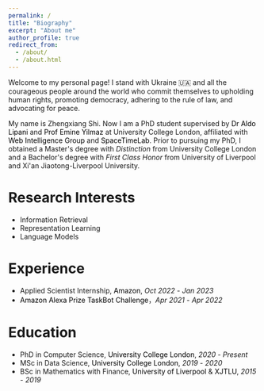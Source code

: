 ```yaml
---
permalink: /
title: "Biography"
excerpt: "About me"
author_profile: true
redirect_from: 
  - /about/
  - /about.html
---
```


<head>
<style>
a:link {
  text-decoration: none;
}

a:visited {
  text-decoration: none;
}

a:hover {
  text-decoration: underline;
}

a:active {
  text-decoration: underline;
}
</style>
</head>

<!-- ------ -->
Welcome to my personal page! I stand with Ukraine :ukraine: and all the courageous people around the world who commit themselves to upholding human rights, promoting democracy, adhering to the rule of law, and advocating for peace.

My name is Zhengxiang Shi. Now I am a PhD student supervised by <a href="https://aldolipani.com" style="color: black;">Dr Aldo Lipani</a> and <a href="https://sites.google.com/site/emineyilmaz/" style="color: black;">Prof Emine Yilmaz</a> at University College London, affiliated with <a href="http://wi.cs.ucl.ac.uk" style="color: black;">Web Intelligence Group</a> and <a href="https://www.ucl.ac.uk/civil-environmental-geomatic-engineering/research/groups-centres-and-sections/spacetimelab" style="color: black;">SpaceTimeLab</a>. Prior to pursuing my PhD, I obtained a Master's degree with *Distinction* from University College London and a Bachelor's degree with *First Class Honor* from University of Liverpool and Xi'an Jiaotong-Liverpool University. 
<!-- I am also a Chartered Financial Analyst (CFA) Level II candidate with rich internship experience in financial industries. -->

<!-- My research interests lie in the area of machine learning, particularly in spatial reasoning over texts and conversational systems. Besides that, I am also working on the [2021 Amazon Alexa Prize TaskBot Challenge](https://www.amazon.science/academic-engagements/ten-university-teams-selected-to-participate-in-alexa-prize-taskbot-challenge) with [UCL Condita Team](http://wi.cs.ucl.ac.uk/index.php/2021/08/14/the-ucl-condita-team-selected-for-the-2021-alexa-prize-taskbot-challenge/). -->

<!-- I focus on improving common-sense reasoning in conversational agents by equipping them with abilities to infer and understand spatial relations in natural language. -->

Research Interests
======
- Information Retrieval
- Representation Learning
- Language Models

Experience
======
- Applied Scientist Internship, <a href="https://www.amazon.science/author/zhengxiang-shi" style="color:black">Amazon</a>, *Oct 2022* - *Jan 2023*
- <a href="https://www.amazon.science/academic-engagements/ten-university-teams-selected-to-participate-in-alexa-prize-taskbot-challenge" style="color:black">Amazon Alexa Prize TaskBot Challenge</a>，*Apr 2021* - *Apr 2022*
<!-- - Alexa Prize TaskBot Challenge, <a href="https://www.amazon.science/academic-engagements/ten-university-teams-selected-to-participate-in-alexa-prize-taskbot-challenge" style="color:black">Amazon Alexa Prize TaskBot Challenge</a>, *May 2021 - May 2022* -->

Education
======
- PhD in Computer Science, <a href="http://ucl.ac.uk/" style="color:black">University College London</a>, *2020* - *Present* 
- MSc in Data Science, <a href="http://ucl.ac.uk/" style="color:black">University College London</a>, *2019* - *2020* 
- BSc in Mathematics with Finance, <a href="https://www.liverpool.ac.uk/" style="color:black">University of Liverpool</a> & <a href="https://www.xjtlu.edu.cn/en/" style="color:black">XJTLU</a>, *2015* - *2019* 
  
<!-- - BSc in Mathematics with Finance, Xi'an Jiaotong-Liverpool University, *2015* - *2017*  -->
<!-- :mortar_board:   -->

<!-- * Fall 2015: Research Assistant
  * Github University
  * Duties included: Merging pull requests
  * Supervisor: Professor Hub -->


<!-- **Markdown generator**



<!-- 
<div id="education">
<div class="namecard">
<table style="border-collapse: collapse; border: none;">

    <tr style="border:none; line-height:1.0">
    <td style="border: none;" width="2%"></td>
    <td class="logo-img-td" style="border: none;" width="8%"> <a href="https://www.ucl.ac.uk/"><img src="images/ucl.png" width="100%" align="right" /></a> </td>
    <td class="logo-txt-td" style="border: none;" width="80%"> 
        <p style="line-height:1.5">
          <span style="font-size:8pt"></span><br />
          <span style="font-weight:bold; color:black; font-size:12pt">Univeristy College London</span><br />
          <span style="font-weight:400; color:black; font-size:12pt">PhD in Computer Science</span><br />
          <span style="font-weight:400; color:black; font-size:12pt">2020 - Present</span>
        </p>
    </td>
    </tr>

    <tr style="border: none;">
    <td style="border: none;" width="2%"></td>
    <td class="logo-img-td" style="border: none;" width="8%"> <a href="https://www.ucl.ac.uk/"><img src="images/ucl.png" width="100%" /></a> </td>
    <td class="logo-txt-td" style="border: none;" width="80%">
        <p style="line-height:1.5">
          <span style="font-size:8pt"></span><br />
          <span style="font-weight:bold; color:black; font-size:12pt">Univeristy College London</span><br />
          <span style="font-weight:400; color:black; font-size:12pt">MSc in Data Science</span><br />
          <span style="font-weight:400; color:black; font-size:12pt">2019 - 2020</span>
        </p>
    </td>
    </tr>

    <tr style="border: none;">
    <td style="border: none;" width="2%"></td>
    <td class="logo-img-td" style="border: none;" width="8%"> <a href="https://www.liverpool.ac.uk/"><img src="images/uol.png" width="100%" /></a> </td>
    <td class="logo-txt-td" style="border: none;" width="80%"> 
        University of Liverpool & XJTLU <br />
        BSc in Mathematics with Finance <br />
        2015 - 2019
    </td>
    </tr>

</table>
</div>
</div> -->


